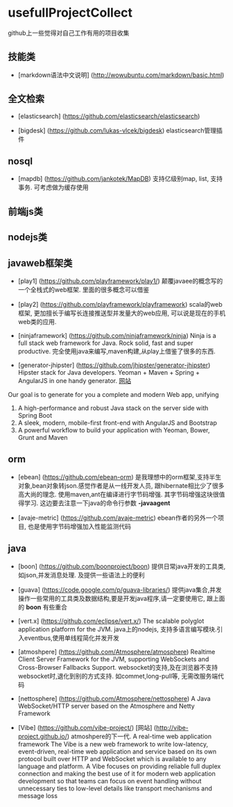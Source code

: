 usefullProjectCollect
=====================

github上一些觉得对自己工作有用的项目收集

## 技能类
+ [markdown语法中文说明] (http://wowubuntu.com/markdown/basic.html)


## 全文检索
+ [elasticsearch] (https://github.com/elasticsearch/elasticsearch)

+ [bigdesk] (https://github.com/lukas-vlcek/bigdesk)
elasticsearch管理插件


## nosql
+ [mapdb] (https://github.com/jankotek/MapDB)
支持亿级别map, list, 支持事务. 可考虑做为缓存使用

## 前端js类


## nodejs类

## javaweb框架类
+ [play1] (https://github.com/playframework/play1/)
颠覆javaee的概念写的一个全栈式的web框架. 里面的很多概念可以借鉴

+ [play2] (https://github.com/playframework/playframework)
scala的web框架, 更加擅长于编写长连接推送型并发量大的web应用, 可以说是现在的手机web类的应用.

+ [ninjaframework] (https://github.com/ninjaframework/ninja)
Ninja is a full stack web framework for Java. Rock solid, fast and super productive. 完全使用java来编写,maven构建,从play上借鉴了很多的东西.

+ [generator-jhipster] (https://github.com/jhipster/generator-jhipster)
Hipster stack for Java developers. Yeoman + Maven + Spring + AngularJS in one handy generator. [网站](http://jhipster.github.io/)

Our goal is to generate for you a complete and modern Web app, unifying
 1. A high-performance and robust Java stack on the server side with Spring Boot
 2. A sleek, modern, mobile-first front-end with AngularJS and Bootstrap 
 3. A powerful workflow to build your application with Yeoman, Bower, Grunt and Maven

## orm
+ [ebean] (https://github.com/ebean-orm)
是我理想中的orm框架,支持半生对象,bean对象转json.感觉作者是从一线开发人员, 跟hibernate相比少了很多高大尚的理念.
使用maven,ant在编译进行字节码增强. 其字节码增强这块很值得学习.
这边要去注意一下java的命令行参数 **-javaagent**

+ [avaje-metric] (https://github.com/avaje-metric) 
ebean作者的另外一个项目, 也是使用字节码增强加入性能监测代码


## java
+ [boon] (https://github.com/boonproject/boon)
提供日常java开发的工具类,如json,并发消息处理. 及提供一些语法上的便利

+ [guava] (https://code.google.com/p/guava-libraries/)
提供java集合,并发操作一些常用的工具类及数据结构,要是开发java程序,请一定要使用它, 跟上面的 **boon** 有些重合

+ [vert.x] (https://github.com/eclipse/vert.x/)
The scalable polyglot application platform for the JVM. java上的nodejs, 支持多语言编写模块.引入eventbus,使用单线程简化并发开发

+ [atmoshpere] (https://github.com/Atmosphere/atmosphere)
Realtime Client Server Framework for the JVM, supporting WebSockets and Cross-Browser Fallbacks Support. websocket的支持,及在浏览器不支持websocket时,退化到别的方式支持. 如commet,long-pull等, 无需改服务端代码

+ [nettosphere] (https://github.com/Atmosphere/nettosphere)
A Java WebSocket/HTTP server based on the Atmosphere and Netty Framework

+ [Vibe] (https://github.com/vibe-project/) [网站] (http://vibe-project.github.io/)
atmoshpere的下一代. A real-time web application framework
The Vibe is a new web framework to write low-latency, event-driven, real-time web application and service based on its own protocol built over HTTP and WebSocket which is available to any language and platform. A Vibe focuses on providing reliable full duplex connection and making the best use of it for modern web application development so that teams can focus on event handling without unnecessary ties to low-level details like transport mechanisms and message loss


